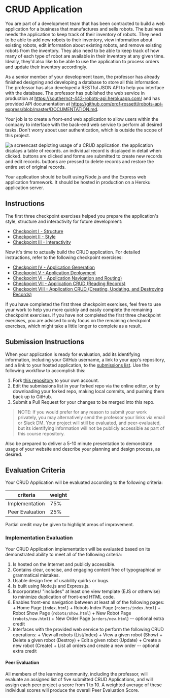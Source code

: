 # CRUD Application

You are part of a development team that has been contracted to build a web application for a business that manufactures and sells robots. The business needs the application to keep track of their inventory of robots. They need to be able to add new robots to their inventory, view information about existing robots, edit information about existing robots, and remove existing robots from the inventory. They also need to be able to keep track of how many of each type of robot are available in their inventory at any given time. Ideally, they'd also like to be able to use the application to process orders and update their inventory accordingly.

As a senior member of your development team, the professor has already finished designing and developing a database to store all this information. The professor has also developed a RESTful JSON API to help you interface with the database. The professor has published the web service in production at https://southernct-443-robots-api.herokuapp.com/ and has provided API documentation at https://github.com/prof-rossetti/robots-api-express/blob/master/DOCUMENTATION.md.

Your job is to create a front-end web application to allow users within the company to interface with the back-end web service to perform all desired tasks. Don't worry about user authentication, which is outside the scope of this project.

![a screencast depicting usage of a CRUD application. the application displays a table of records. an individual record is displayed in detail when clicked. buttons are clicked and forms are submitted to create new records and edit records. buttons are pressed to delete records and restore the entire set of original records.](demo.gif)

Your application should be built using Node.js and the Express web application framework. It should be hosted in production on a Heroku application server.

## Instructions

The first three checkpoint exercises helped you prepare the application's style, structure and interactivity for future development:

  + [Checkpoint I - Structure](/projects/crud-application/checkpoints/structure/checkpoint.md)
  + [Checkpoint II - Style](/projects/crud-application/checkpoints/style/checkpoint.md)
  + [Checkpoint III - Interactivity](/projects/crud-application/checkpoints/interactivity/checkpoint.md)

Now it's time to actually build the CRUD application. For detailed instructions, refer to the following checkpoint exercises:

  + [Checkpoint IV - Application Generation](projects/crud-application/checkpoints/app-generation/checkpoint.md)
  + [Checkpoint V - Application Deployment](projects/crud-application/checkpoints/app-deployment/checkpoint.md)
  + [Checkpoint VI - Application Navigation and Routing)](/projects/crud-application/checkpoints/app-navigation/checkpoint.md)
  + [Checkpoint VII - Application CRUD (Reading Records)](/projects/crud-application/checkpoints/app-receiving-data/checkpoint.md)
  + [Checkpoint VIII - Application CRUD (Creating, Updating, and Destroying Records)](/projects/crud-application/checkpoints/app-receiving-data/checkpoint.md)

If you have completed the first three checkpoint exercises, feel free to use your work to help you more quickly and easily complete the remaining checkpoint exercises. If you have not completed the first three checkpoint exercises, you are advised to only focus on the remaining checkpoint exercises, which might take a little longer to complete as a result.

## Submission Instructions

When your application is ready for evaluation, add its identifying information, including your GitHub username, a link to your app's repository, and a link to your hosted application, to the [submissions list](submissions.md). Use the following workflow to accomplish this:

  1. Fork [this repository](https://github.com/SCSU-CSC-Department/201701-csc-443-01/) to your own account.
  2. Edit the submissions list in your forked repo via the online editor, or by downloading your forked repo, making local commits, and pushing them back up to GitHub.
  3. Submit a Pull Request for your changes to be merged into this repo.

> NOTE: If you would prefer for any reason to submit your work privately, you may alternatively send the professor your links via email or Slack DM. Your project will still be evaluated, and peer-evaluated, but its identifying information will not be publicly accessible as part of this course repository.

Also be prepared to deliver a 5-10 minute presentation to demonstrate usage of your website and describe your planning and design process, as desired.

## Evaluation Criteria

Your CRUD Application will be evaluated according to the following criteria:

criteria | weight
--- | ---
Implementation | 75%
Peer Evaluation | 25%

Partial credit may be given to highlight areas of improvement.

### Implementation Evaluation

Your CRUD Application implementation will be evaluated based on its demonstrated ability to meet all of the following criteria:

  1. Is hosted on the Internet and publicly accessible.
  1. Contains clear, concise, and engaging content free of typographical or grammatical mistakes.
  1. Usable design free of usability quirks or bugs.
  1. Is built using Node.js and Express.js.
  1. Incorporates/ "includes" at least one view template (EJS or otherwise) to minimize duplication of front-end HTML code.
  1. Enables front-end navigation between at least all of the following pages:
    + Home Page (`index.html`)
    + Robots Index Page (`robots/index.html`)
    + Robot Show Page (`robots/show.html`)
    + New Robot Page (`robots/new.html`)
    + New Order Page (`orders/new.html`) -- optional extra credit
  1. Interfaces with the provided web service to perform the following CRUD operations:
    + View all robots (List/Index)
    + View a given robot (Show)
    + Delete a given robot (Destroy)
    + Edit a given robot (Update)
    + Create a new robot (Create)
    + List all orders and create a new order -- optional extra credit

#### Peer Evaluation

All members of the learning community, including the professor, will evaluate an assigned list of five submitted CRUD Applications, and will assign each peer project a score from 1 to 10. A weighted average of these individual scores will produce the overall Peer Evaluation Score.
